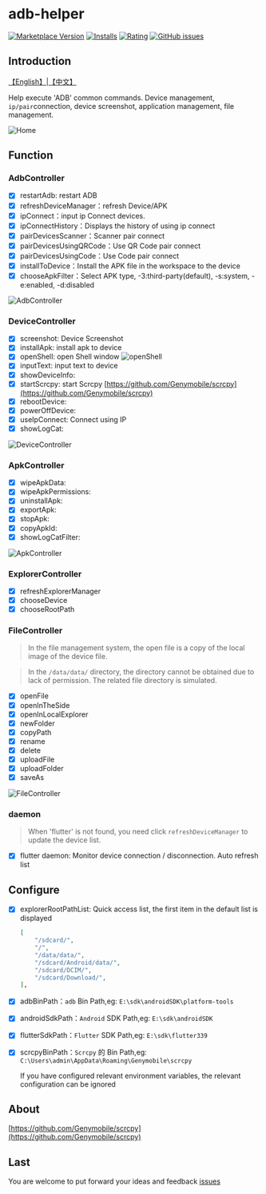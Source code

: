 # adb-helper

[![Marketplace Version](https://img.shields.io/visual-studio-marketplace/v/jawa0919.adb-helper)](https://marketplace.visualstudio.com/items?itemName=jawa0919.adb-helper) [![Installs](https://img.shields.io/visual-studio-marketplace/i/jawa0919.adb-helper)](https://marketplace.visualstudio.com/items?itemName=jawa0919.adb-helper) [![Rating](https://img.shields.io/visual-studio-marketplace/stars/jawa0919.adb-helper)](https://marketplace.visualstudio.com/items?itemName=jawa0919.adb-helper) [![GitHub issues](https://img.shields.io/github/issues/jawa0919/adb-helper)](https://github.com/jawa0919/adb-helper/issues)

## Introduction

[【English】](./README.md)|[【中文】](./README_zh.md)

Help execute 'ADB' common commands. Device management, `ip/pair`connection, device screenshot, application management, file management.

![Home](./docs/img/home.png)

## Function

### AdbController

- [x] restartAdb: restart ADB
- [x] refreshDeviceManager：refresh Device/APK
- [x] ipConnect：input ip Connect devices.
- [x] ipConnectHistory：Displays the history of using ip connect
- [x] pairDevicesScanner：Scanner pair connect
- [x] pairDevicesUsingQRCode：Use QR Code pair connect
- [x] pairDevicesUsingCode：Use Code pair connect
- [x] installToDevice：Install the APK file in the workspace to the device
- [x] chooseApkFilter：Select APK type, -3:third-party(default), -s:system, -e:enabled, -d:disabled

![AdbController](./docs/img/AdbController.gif)

### DeviceController

- [x] screenshot: Device Screenshot
- [x] installApk: install apk to device
- [x] openShell: open Shell window
      ![openShell](./docs/img/openShell.png)
- [x] inputText: input text to device
- [x] showDeviceInfo:
- [x] startScrcpy: start Scrcpy [https://github.com/Genymobile/scrcpy](https://github.com/Genymobile/scrcpy)
- [x] rebootDevice:
- [x] powerOffDevice:
- [x] useIpConnect: Connect using IP
- [x] showLogCat:

![DeviceController](./docs/img/DeviceController.gif)

### ApkController

- [x] wipeApkData:
- [x] wipeApkPermissions:
- [x] uninstallApk:
- [x] exportApk:
- [x] stopApk:
- [x] copyApkId:
- [x] showLogCatFilter:

![ApkController](./docs/img/ApkController.png)

### ExplorerController

- [x] refreshExplorerManager
- [x] chooseDevice
- [x] chooseRootPath

### FileController

> In the file management system, the open file is a copy of the local image of the device file.

> In the `/data/data/` directory, the directory cannot be obtained due to lack of permission. The related file directory is simulated.

- [x] openFile
- [x] openInTheSide
- [x] openInLocalExplorer
- [x] newFolder
- [x] copyPath
- [x] rename
- [x] delete
- [x] uploadFile
- [x] uploadFolder
- [x] saveAs

![FileController](./docs/img/FileController.png)

### daemon

> When 'flutter' is not found, you need click `refreshDeviceManager` to update the device list.

- [x] flutter daemon: Monitor device connection / disconnection. Auto refresh list

## Configure

- [x] explorerRootPathList: Quick access list, the first item in the default list is displayed

  ```json
  [
      "/sdcard/",
      "/",
      "/data/data/",
      "/sdcard/Android/data/",
      "/sdcard/DCIM/",
      "/sdcard/Download/",
  ],
  ```

- [x] adbBinPath：`adb` Bin Path,eg: `E:\sdk\androidSDK\platform-tools`
- [x] androidSdkPath：`Android` SDK Path,eg: `E:\sdk\androidSDK`
- [x] flutterSdkPath：`Flutter` SDK Path,eg: `E:\sdk\flutter339`
- [x] scrcpyBinPath：`Scrcpy` 的 Bin Path,eg: `C:\Users\admin\AppData\Roaming\Genymobile\scrcpy`

  If you have configured relevant environment variables, the relevant configuration can be ignored

## About

[https://github.com/Genymobile/scrcpy](https://github.com/Genymobile/scrcpy)

## Last

You are welcome to put forward your ideas and feedback [issues](https://github.com/jawa0919/adb-helper/issues)
